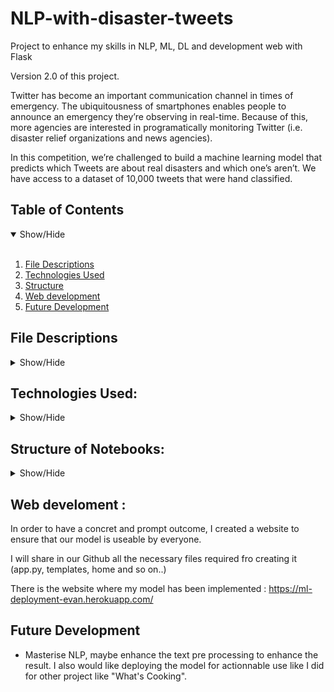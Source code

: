 

# NLP-with-disaster-tweets
Project to enhance my skills in NLP, ML, DL and development web with Flask

Version 2.0 of this project.

Twitter has become an important communication channel in times of emergency. The ubiquitousness of smartphones enables people to announce an emergency they’re observing in real-time. Because of this, more agencies are interested in programatically monitoring Twitter (i.e. disaster relief organizations and news agencies).

In this competition, we’re challenged to build a machine learning model that predicts which Tweets are about real disasters and which one’s aren’t. We have access to a dataset of 10,000 tweets that were hand classified.

## Table of Contents
<details open>
<summary>Show/Hide</summary>
<br>

1. [ File Descriptions ](#File_Description)
2. [ Technologies Used ](#Technologies_Used)    
3. [ Structure ](#Structure)
4. [ Web development ](#Web)
5. [ Future Development ](#Executive_Summary)
</details>

## File Descriptions
<details>
<a name="File_Description"></a>
<summary>Show/Hide</summary>
<br>
  
* train.csv  - the training set
* test.csv - the test set
* sample_submission.csv - a sample submission file in the correct format

*Columns*
* id - a unique identifier for each tweet
* text - the text of the tweet
* location - the location the tweet was sent from (may be blank)
* keyword - a particular keyword from the tweet (may be blank)
* target - in train.csv only, this denotes whether a tweet is about a real disaster (1) or not (0)
</details>

## Technologies Used:
<details>
<a name="Technologies_Used"></a>
<summary>Show/Hide</summary>
<br>
    
* <strong>Python</strong>
* <strong>Pandas</strong>
* <strong>Numpy</strong>
* <strong>Matplotlib</strong>
* <strong>Seaborn</strong>
* <strong>NLTK</strong>
* <strong>CountVectorizer</strong>
* <strong>Scikit-Learn</strong>
* <strong>Keras</strong>
* <strong>Tensorflow</strong>
</details>

## Structure of Notebooks:
<details>
<a name="Structure"></a>
<summary>Show/Hide</summary>
<br>
    
1. Import packages

2. Data Exploration
   * 2.1 Number of characters in tweets
   * 2.2 Number of words in tweets
   * 2.3 Average word length in a tweet

3. Deep Learning methods
   * 3.1 Basic NLP Techniques
   * 3.2 Building model
   * 3.3 Model performances
   * 3.4 First submission to Kaggle

4. Machine Learning methods
   * 4.1 Basic NLP Techniques
   * 4.2 Building models
   * 4.3 Models performances
   * 4.4 Second Submission to Kaggle
</details>  




## Web develoment :
<a name="Web"></a>
  
In order to have a concret and prompt outcome, I created a website to ensure that our model is useable by everyone.

I will share in our Github all the necessary files required fro creating it (app.py, templates, home and so on..)

There is the website where my model has been implemented : https://ml-deployment-evan.herokuapp.com/

## Future Development

<a name="Executive_Summary"></a>
    
* Masterise NLP, maybe enhance the text pre processing to enhance the result. I also would like deploying the model for actionnable use like I did for other project like "What's Cooking".

